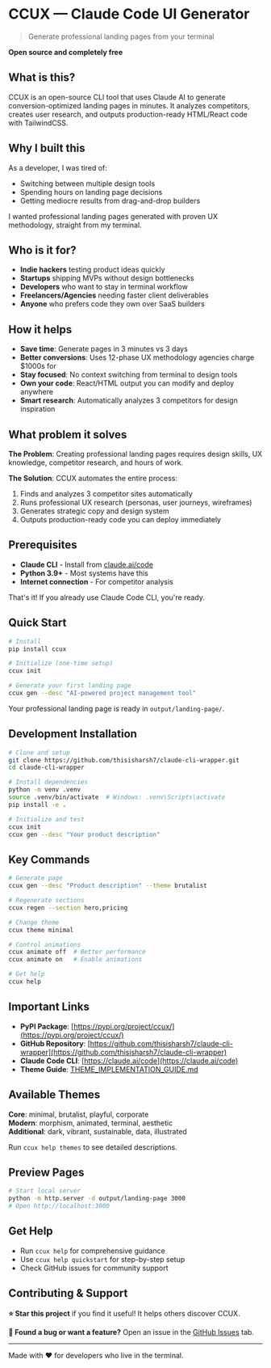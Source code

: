 # CCUX — Claude Code UI Generator

> Generate professional landing pages from your terminal

**Open source and completely free**

## What is this?

CCUX is an open-source CLI tool that uses Claude AI to generate conversion-optimized landing pages in minutes. It analyzes competitors, creates user research, and outputs production-ready HTML/React code with TailwindCSS.

## Why I built this

As a developer, I was tired of:
- Switching between multiple design tools
- Spending hours on landing page decisions  
- Getting mediocre results from drag-and-drop builders

I wanted professional landing pages generated with proven UX methodology, straight from my terminal.

## Who is it for?

- **Indie hackers** testing product ideas quickly
- **Startups** shipping MVPs without design bottlenecks
- **Developers** who want to stay in terminal workflow
- **Freelancers/Agencies** needing faster client deliverables
- **Anyone** who prefers code they own over SaaS builders

## How it helps

- **Save time**: Generate pages in 3 minutes vs 3 days
- **Better conversions**: Uses 12-phase UX methodology agencies charge $1000s for
- **Stay focused**: No context switching from terminal to design tools
- **Own your code**: React/HTML output you can modify and deploy anywhere
- **Smart research**: Automatically analyzes 3 competitors for design inspiration

## What problem it solves

**The Problem**: Creating professional landing pages requires design skills, UX knowledge, competitor research, and hours of work.

**The Solution**: CCUX automates the entire process:
1. Finds and analyzes 3 competitor sites automatically
2. Runs professional UX research (personas, user journeys, wireframes)
3. Generates strategic copy and design system
4. Outputs production-ready code you can deploy immediately

## Prerequisites

- **Claude CLI** - Install from [claude.ai/code](https://www.anthropic.com/api)
- **Python 3.9+** - Most systems have this
- **Internet connection** - For competitor analysis

That's it! If you already use Claude Code CLI, you're ready.

## Quick Start

```bash
# Install
pip install ccux

# Initialize (one-time setup)
ccux init

# Generate your first landing page
ccux gen --desc "AI-powered project management tool"
```

Your professional landing page is ready in `output/landing-page/`.

## Development Installation

```bash
# Clone and setup
git clone https://github.com/thisisharsh7/claude-cli-wrapper.git
cd claude-cli-wrapper

# Install dependencies
python -m venv .venv
source .venv/bin/activate  # Windows: .venv\Scripts\activate
pip install -e .

# Initialize and test
ccux init
ccux gen --desc "Your product description"
```

## Key Commands

```bash
# Generate page
ccux gen --desc "Product description" --theme brutalist

# Regenerate sections
ccux regen --section hero,pricing

# Change theme
ccux theme minimal

# Control animations
ccux animate off  # Better performance
ccux animate on   # Enable animations

# Get help
ccux help
```

## Important Links

- **PyPI Package**: [https://pypi.org/project/ccux/](https://pypi.org/project/ccux/)
- **GitHub Repository**: [https://github.com/thisisharsh7/claude-cli-wrapper](https://github.com/thisisharsh7/claude-cli-wrapper)
- **Claude Code CLI**: [https://claude.ai/code](https://claude.ai/code)
- **Theme Guide**: [THEME_IMPLEMENTATION_GUIDE.md](THEME_IMPLEMENTATION_GUIDE.md)

## Available Themes

**Core**: minimal, brutalist, playful, corporate  
**Modern**: morphism, animated, terminal, aesthetic  
**Additional**: dark, vibrant, sustainable, data, illustrated

Run `ccux help themes` to see detailed descriptions.

## Preview Pages

```bash
# Start local server
python -m http.server -d output/landing-page 3000
# Open http://localhost:3000
```

## Get Help

- Run `ccux help` for comprehensive guidance
- Use `ccux help quickstart` for step-by-step setup
- Check GitHub issues for community support

## Contributing & Support

**⭐ Star this project** if you find it useful! It helps others discover CCUX.

**🐛 Found a bug or want a feature?** Open an issue in the [GitHub Issues](https://github.com/thisisharsh7/claude-cli-wrapper/issues) tab.

---

Made with ❤️ for developers who live in the terminal.